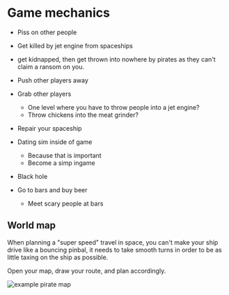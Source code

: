 # Game mechanics

- Piss on other people
- Get killed by jet engine from spaceships
- get kidnapped, then get thrown into nowhere by pirates as they can't claim a ransom on you.
- Push other players away
- Grab other players
    - One level where you have to throw people into a jet engine?
    - Throw chickens into the meat grinder?
- Repair your spaceship

- Dating sim inside of game
    - Because that is important
    - Become a simp ingame
- Black hole
- Go to bars and buy beer
    - Meet scary people at bars

## World map

When planning a "super speed" travel in space, you can't make your ship drive like a bouncing pinbal, it needs to take smooth turns in order to be as little taxing on the ship as possible.

Open your map, draw your route, and plan accordingly.

![example pirate map](https://i.imgur.com/VAzuuJQ.png)
